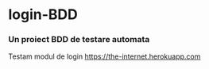 # login-BDD
### Un proiect BDD de testare automata
Testam modul de login  https://the-internet.herokuapp.com
